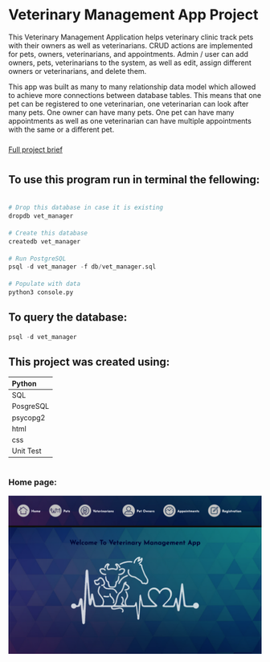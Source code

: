 # Veterinary Management App Project

This Veterinary Management Application helps veterinary clinic track pets with their owners as well as veterinarians. CRUD actions are implemented for pets, owners, veterinarians, and appointments. Admin / user can add owners, pets, veterinarians to the system, as well as edit, assign different owners or veterinarians, and delete them. 

This app was built as many to many relationship data model which allowed to achieve more connections between database tables. This means that one pet can be registered to one veterinarian, one veterinarian can look after many pets. One owner can have many pets. One pet can have many appointments as well as one veterinarian can have multiple appointments with the same or a different pet.

### <a href="https://github.com/codeclan/g28_classnotes/blob/main/python_projects/project_briefs/Vet_Management.md">
Full project brief</a>
#


## To use this program run in terminal the fellowing:

```python

# Drop this database in case it is existing
dropdb vet_manager

# Create this database
createdb vet_manager

# Run PostgreSQL
psql -d vet_manager -f db/vet_manager.sql

# Populate with data
python3 console.py 
```


## To query the database:

```python
psql -d vet_manager
```


## This project was created using:
| Python |
| :----- |
| SQL |
| PosgreSQL |
| psycopg2 |
| html |
| css |
| Unit Test |

#
### Home page:
![](app-screenshots/1.png)